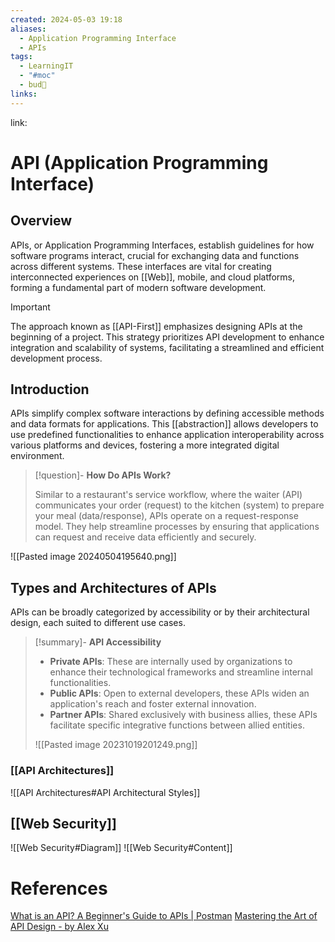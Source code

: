 ```yaml
---
created: 2024-05-03 19:18
aliases:
  - Application Programming Interface
  - APIs
tags:
  - LearningIT
  - "#moc"
  - bud🌿
links:
---
```


link:

# API (Application Programming Interface)

## Overview

APIs, or Application Programming Interfaces, establish guidelines for how software programs interact, crucial for exchanging data and functions across different systems. These interfaces are vital for creating interconnected experiences on [[Web]], mobile, and cloud platforms, forming a fundamental part of modern software development.

> [!important]
> The approach known as [[API-First]] emphasizes designing APIs at the beginning of a project. This strategy prioritizes API development to enhance integration and scalability of systems, facilitating a streamlined and efficient development process.

## Introduction

APIs simplify complex software interactions by defining accessible methods and data formats for applications. This [[abstraction]] allows developers to use predefined functionalities to enhance application interoperability across various platforms and devices, fostering a more integrated digital environment.

> [!question]- **How Do APIs Work?**
> 
> Similar to a restaurant's service workflow, where the waiter (API) communicates your order (request) to the kitchen (system) to prepare your meal (data/response), APIs operate on a request-response model. They help streamline processes by ensuring that applications can request and receive data efficiently and securely.

![[Pasted image 20240504195640.png]]

## Types and Architectures of APIs

APIs can be broadly categorized by accessibility or by their architectural design, each suited to different use cases.

> [!summary]- **API Accessibility**
> 
> - **Private APIs**: These are internally used by organizations to enhance their technological frameworks and streamline internal functionalities.
> - **Public APIs**: Open to external developers, these APIs widen an application's reach and foster external innovation.
> - **Partner APIs**: Shared exclusively with business allies, these APIs facilitate specific integrative functions between allied entities.
>
> ![[Pasted image 20231019201249.png]]


### [[API Architectures]]
![[API Architectures#API Architectural Styles]]

## [[Web Security]]
![[Web Security#Diagram]]
![[Web Security#Content]]


# References

[What is an API? A Beginner's Guide to APIs | Postman](https://www.postman.com/what-is-an-api/)
[Mastering the Art of API Design - by Alex Xu](https://blog.bytebytego.com/p/api-design?utm_source=publication-search)